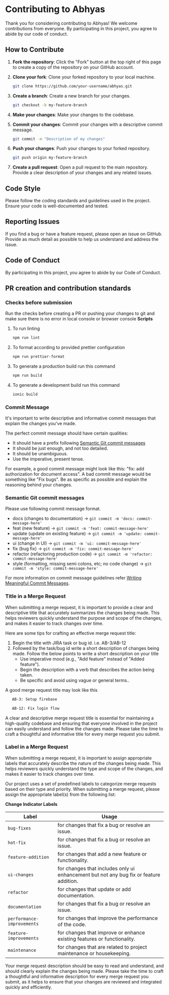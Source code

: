 # Contributing to Abhyas

Thank you for considering contributing to Abhyas! We welcome contributions from everyone. By participating in this project, you agree to abide by our code of conduct.

## How to Contribute

1. **Fork the repository**: Click the "Fork" button at the top right of this page to create a copy of the repository on your GitHub account.

2. **Clone your fork**: Clone your forked repository to your local machine.

   ```sh
   git clone https://github.com/your-username/abhyas.git
   ```

3. **Create a branch**: Create a new branch for your changes.

   ```sh
   git checkout -b my-feature-branch
   ```

4. **Make your changes**: Make your changes to the codebase.

5. **Commit your changes**: Commit your changes with a descriptive commit message.

   ```sh
   git commit -m "Description of my changes"
   ```

6. **Push your changes**: Push your changes to your forked repository.

   ```sh
   git push origin my-feature-branch
   ```

7. **Create a pull request**: Open a pull request to the main repository. Provide a clear description of your changes and any related issues.

## Code Style

Please follow the coding standards and guidelines used in the project. Ensure your code is well-documented and tested.

## Reporting Issues

If you find a bug or have a feature request, please open an issue on GitHub. Provide as much detail as possible to help us understand and address the issue.

## Code of Conduct

By participating in this project, you agree to abide by our Code of Conduct.

## PR creation and contribution standards

### Checks before submission

Run the checks before creating a PR or pushing your changes to git and make sure there is no error in local console or browser console
**Scripts**

1. To run linting
   ```sh
   npm run lint
   ```
2. To format according to provided prettier configuration
   ```sh
   npm run prettier-format
   ```
3. To generate a production build run this command
   ```sh
   npm run build
   ```
4. To generate a development build run this command
   ```sh
   ionic build
   ```

### Commit Message

It's important to write descriptive and informative commit messages that explain the changes you've made.

The perfect commit message should have certain qualities:

- It should have a prefix following [Semantic Git commit messages](#semantic-git-commit-messages)
- It should be just enough, and not too detailed.
- It should be unambiguous.
- Use the imperative, present tense.

For example, a good commit message might look like this: "fix: add authorization for document access". A bad commit message would be something like "Fix bugs". Be as specific as possible and explain the reasoning behind your changes.

### Semantic Git commit messages

Please use following commit message format.

- docs (changes to documentation) -> `git commit -m 'docs: commit-message-here'`
- feat (new feature) -> `git commit -m 'feat: commit-message-here'`
- update (update on existing feature) -> `git commit -m 'update: commit-message-here'`
- ui (change in UI) -> `git commit -m 'ui: commit-message-here'`
- fix (bug fix) -> `git commit -m 'fix: commit-message-here'`
- refactor (refactoring production code) -> `git commit -m 'refactor: commit-message-here'`
- style (formatting, missing semi colons, etc; no code change) -> `git commit -m 'style: commit-message-here'`

For more information on commit message guidelines refer [Writing Meaningful Commit Messages](https://reflectoring.io/meaningful-commit-messages/).

### Title in a Merge Request

When submitting a merge request, it is important to provide a clear and descriptive title that accurately summarizes the changes being made. This helps reviewers quickly understand the purpose and scope of the changes, and makes it easier to track changes over time.

Here are some tips for crafting an effective merge request title:

1. Begin the title with JIRA task or bug id. i.e. AB-3/AB-12
2. Followed by the task/bug id write a short description of changes being made. Follow the below points to write a short description on your title
   - Use imperative mood (e.g., "Add feature" instead of "Added feature").
   - Begin the description with a verb that describes the action being taken.
   - Be specific and avoid using vague or general terms..

A good merge request title may look like this

```sh
   AB-3: Setup firebase
```

```sh
   AB-12: Fix login flow
```

A clear and descriptive merge request title is essential for maintaining a high-quality codebase and ensuring that everyone involved in the project can easily understand and follow the changes made. Please take the time to craft a thoughtful and informative title for every merge request you submit.

### Label in a Merge Request

When submitting a merge request, it is important to assign appropriate labels that accurately describe the nature of the changes being made. This helps reviewers quickly understand the type and scope of the changes, and makes it easier to track changes over time.

Our project uses a set of predefined labels to categorize merge requests based on their type and priority. When submitting a merge request, please assign the appropriate label(s) from the following list:

**Change Indicator Labels**

| Label                      | Usage                                                                                  |
| -------------------------- | -------------------------------------------------------------------------------------- |
| `bug-fixes`                | for changes that fix a bug or resolve an issue.                                        |
| `hot-fix`                  | for changes that fix a bug or resolve an issue.                                        |
| `feature-addition`         | for changes that add a new feature or functionality.                                   |
| `ui-changes`               | for changes that includes only ui enhancement but not any bug fix or feature addition. |
| `refactor`                 | for changes that update or add documentation.                                          |
| `documentation`            | for changes that fix a bug or resolve an issue.                                        |
| `performance-improvements` | for changes that improve the performance of the code.                                  |
| `feature-improvements`     | for changes that improve or enhance existing features or functionality.                |
| `maintenance`              | for changes that are related to project maintenance or housekeeping.                   |

Your merge request description should be easy to read and understand, and should clearly explain the changes being made. Please take the time to craft a thoughtful and informative description for every merge request you submit, as it helps to ensure that your changes are reviewed and integrated quickly and efficiently.
